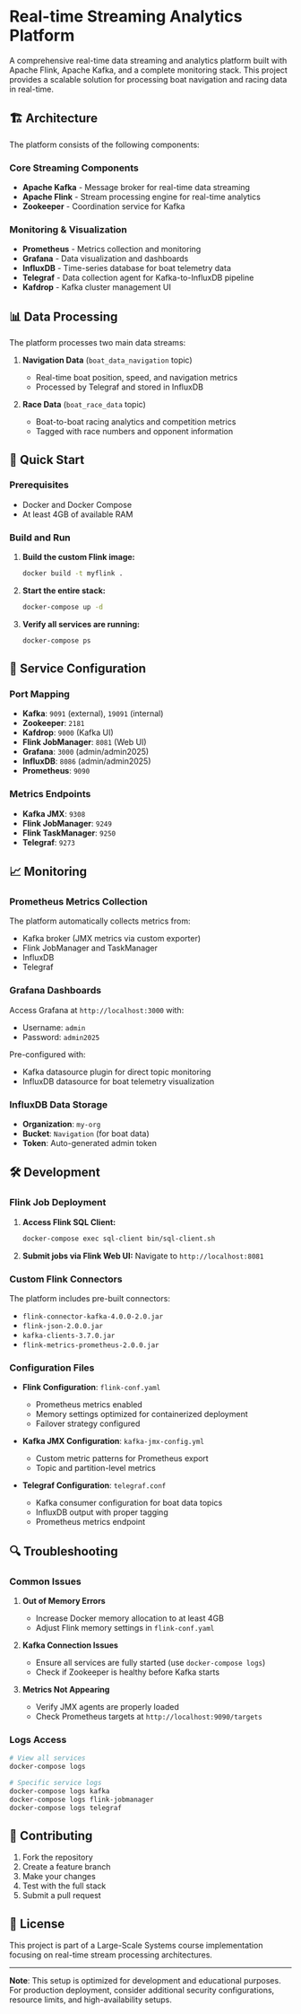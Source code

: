 # Real-time Streaming Analytics Platform

A comprehensive real-time data streaming and analytics platform built with Apache Flink, Apache Kafka, and a complete monitoring stack. This project provides a scalable solution for processing boat navigation and racing data in real-time.

## 🏗️ Architecture

The platform consists of the following components:

### Core Streaming Components
- **Apache Kafka** - Message broker for real-time data streaming
- **Apache Flink** - Stream processing engine for real-time analytics
- **Zookeeper** - Coordination service for Kafka

### Monitoring & Visualization
- **Prometheus** - Metrics collection and monitoring
- **Grafana** - Data visualization and dashboards
- **InfluxDB** - Time-series database for boat telemetry data
- **Telegraf** - Data collection agent for Kafka-to-InfluxDB pipeline
- **Kafdrop** - Kafka cluster management UI

## 📊 Data Processing

The platform processes two main data streams:

1. **Navigation Data** (`boat_data_navigation` topic)
   - Real-time boat position, speed, and navigation metrics
   - Processed by Telegraf and stored in InfluxDB

2. **Race Data** (`boat_race_data` topic)
   - Boat-to-boat racing analytics and competition metrics
   - Tagged with race numbers and opponent information

## 🚀 Quick Start

### Prerequisites
- Docker and Docker Compose
- At least 4GB of available RAM

### Build and Run

1. **Build the custom Flink image:**
   ```bash
   docker build -t myflink .
   ```

2. **Start the entire stack:**
   ```bash
   docker-compose up -d
   ```

3. **Verify all services are running:**
   ```bash
   docker-compose ps
   ```

## 🔧 Service Configuration

### Port Mapping
- **Kafka**: `9091` (external), `19091` (internal)
- **Zookeeper**: `2181`
- **Kafdrop**: `9000` (Kafka UI)
- **Flink JobManager**: `8081` (Web UI)
- **Grafana**: `3000` (admin/admin2025)
- **InfluxDB**: `8086` (admin/admin2025)
- **Prometheus**: `9090`

### Metrics Endpoints
- **Kafka JMX**: `9308`
- **Flink JobManager**: `9249`
- **Flink TaskManager**: `9250`
- **Telegraf**: `9273`

## 📈 Monitoring

### Prometheus Metrics Collection
The platform automatically collects metrics from:
- Kafka broker (JMX metrics via custom exporter)
- Flink JobManager and TaskManager
- InfluxDB
- Telegraf

### Grafana Dashboards
Access Grafana at `http://localhost:3000` with:
- Username: `admin`  
- Password: `admin2025`

Pre-configured with:
- Kafka datasource plugin for direct topic monitoring
- InfluxDB datasource for boat telemetry visualization

### InfluxDB Data Storage
- **Organization**: `my-org`
- **Bucket**: `Navigation` (for boat data)
- **Token**: Auto-generated admin token

## 🛠️ Development

### Flink Job Deployment

1. **Access Flink SQL Client:**
   ```bash
   docker-compose exec sql-client bin/sql-client.sh
   ```

2. **Submit jobs via Flink Web UI:**
   Navigate to `http://localhost:8081`

### Custom Flink Connectors
The platform includes pre-built connectors:
- `flink-connector-kafka-4.0.0-2.0.jar`
- `flink-json-2.0.0.jar`
- `kafka-clients-3.7.0.jar`
- `flink-metrics-prometheus-2.0.0.jar`

### Configuration Files

- **Flink Configuration**: `flink-conf.yaml`
  - Prometheus metrics enabled
  - Memory settings optimized for containerized deployment
  - Failover strategy configured

- **Kafka JMX Configuration**: `kafka-jmx-config.yml`
  - Custom metric patterns for Prometheus export
  - Topic and partition-level metrics

- **Telegraf Configuration**: `telegraf.conf`
  - Kafka consumer configuration for boat data topics
  - InfluxDB output with proper tagging
  - Prometheus metrics endpoint

## 🔍 Troubleshooting

### Common Issues

1. **Out of Memory Errors**
   - Increase Docker memory allocation to at least 4GB
   - Adjust Flink memory settings in `flink-conf.yaml`

2. **Kafka Connection Issues**
   - Ensure all services are fully started (use `docker-compose logs`)
   - Check if Zookeeper is healthy before Kafka starts

3. **Metrics Not Appearing**
   - Verify JMX agents are properly loaded
   - Check Prometheus targets at `http://localhost:9090/targets`

### Logs Access
```bash
# View all services
docker-compose logs

# Specific service logs
docker-compose logs kafka
docker-compose logs flink-jobmanager
docker-compose logs telegraf
```

## 🤝 Contributing

1. Fork the repository
2. Create a feature branch
3. Make your changes
4. Test with the full stack
5. Submit a pull request

## 📝 License

This project is part of a Large-Scale Systems course implementation focusing on real-time stream processing architectures.

---

**Note**: This setup is optimized for development and educational purposes. For production deployment, consider additional security configurations, resource limits, and high-availability setups.
